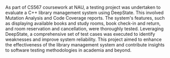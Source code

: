
As part of CS567 coursework at NAU, a testing project was undertaken to evaluate a C++ library management system using DeepState. This involved Mutation Analysis and Code Coverage reports. The system's features, such as displaying available books and study rooms, book check-in and return, and room reservation and cancellation, were thoroughly tested. Leveraging DeepState, a comprehensive set of test cases was executed to identify weaknesses and improve system reliability. This project aimed to enhance the effectiveness of the library management system and contribute insights to software testing methodologies in academia and beyond.
